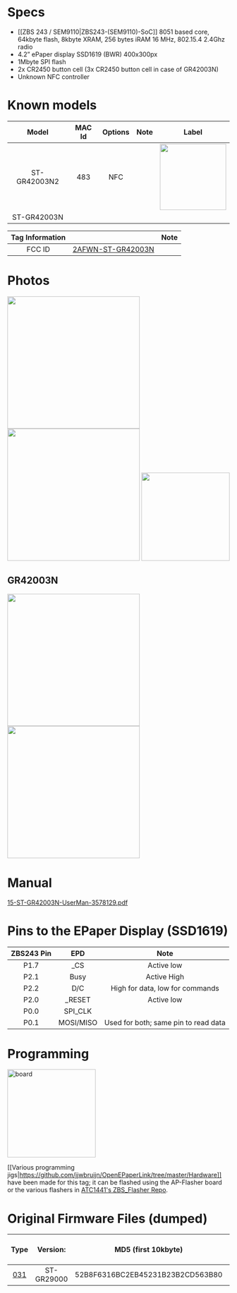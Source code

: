 

# Specs #
* [[ZBS 243 / SEM9110|ZBS243-(SEM9110)-SoC]] 8051 based core, 64kbyte flash, 8kbyte XRAM, 256 bytes iRAM 16 MHz, 802.15.4 2.4Ghz radio
* 4.2” ePaper display SSD1619 (BWR) 400x300px
* 1Mbyte SPI flash
* 2x CR2450 button cell (3x CR2450 button cell in case of GR42003N)
* Unknown NFC controller

# Known models # 
Model | MAC Id | Options | Note | Label
:-------------------------:|:------:|:-----------------------:|:-------------------------:|:---------------------:
ST-GR42003N2 | 483 | NFC |  | <img width="150" src="https://github.com/jjwbruijn/OpenEPaperLink/assets/2544995/d9cde69f-2dad-4059-8aad-b516d9cb5024">
ST-GR42003N | | | 

 Tag Information                     |       | Note
:-------------------------:|:-------------------------:|:-------------------------:
FCC ID | [2AFWN-ST-GR42003N](https://fccid.io/2AFWN-ST-GR42003N)

# Photos #

<img width="300" src="https://github.com/jjwbruijn/OpenEPaperLink/assets/2544995/0d791025-ffc2-4107-8c3e-7485de729206">
<img width="300" src="https://github.com/jjwbruijn/OpenEPaperLink/assets/2544995/effcbc75-bb0e-48d4-b77e-268e940f4501">
<img width="200" src="https://github.com/jjwbruijn/OpenEPaperLink/assets/2544995/85b43161-073d-4288-a361-bf58f9f13a8f"><br/>

## GR42003N ##
<img width="300" src="https://github.com/jjwbruijn/OpenEPaperLink/assets/109387/c93c5cd6-fc39-400d-ac3b-7cbdd739d31c">
<img width="300" src="https://github.com/jjwbruijn/OpenEPaperLink/assets/109387/713432c3-ab24-4f8e-9a16-e9b601ab750d">


# Manual #
[15-ST-GR42003N-UserMan-3578129.pdf](https://github.com/jjwbruijn/OpenEPaperLink/files/11761545/15-ST-GR42003N-UserMan-3578129.pdf)

# Pins to the EPaper Display (SSD1619) #
ZBS243 Pin                       |EPD       | Note             
:-------------------------:|:-------------------------:|:-------------------------:
P1.7 | _CS | Active low
P2.1 | Busy | Active High
P2.2 | D/C | High for data, low for commands
P2.0 | _RESET | Active low
P0.0 | SPI_CLK
P0.1 | MOSI/MISO | Used for both; same pin to read data

# Programming #
[<img width="200" alt="board" src="https://github.com/jjwbruijn/OpenEPaperLink/assets/2544995/4c883951-5be5-405e-b685-e6eb0dc48e9b">](https://github.com/jjwbruijn/OpenEPaperLink/assets/2544995/4c883951-5be5-405e-b685-e6eb0dc48e9b)

[[Various programming jigs|https://github.com/jjwbruijn/OpenEPaperLink/tree/master/Hardware]] have been made for this tag; it can be flashed using the AP-Flasher board or the various flashers in [ATC1441's ZBS_Flasher Repo](https://github.com/atc1441/ZBS_Flasher).

# Original Firmware Files (dumped) #
Type | Version:     | MD5 (first 10kbyte) | Original Tag Mac (as written on case)| Note
:------------------:|:----------:|:-------------:|:--------------:|:---------------:
[031](https://github.com/jjwbruijn/OpenEPaperLink/blob/master/fw_dumps/031-02393A793B16-ST-GR29000.bin) | ST-GR29000 | 52B8F6316BC2EB45231B23B2CD563B80 | 02393A793B16